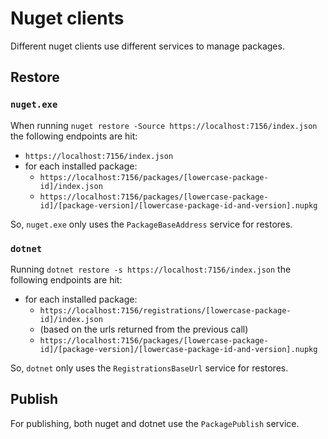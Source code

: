 # Nuget clients

Different nuget clients use different services to manage packages.

## Restore

### `nuget.exe`

When running `nuget restore -Source https://localhost:7156/index.json` the following endpoints are hit:

- `https://localhost:7156/index.json`
- for each installed package:
  - `https://localhost:7156/packages/[lowercase-package-id]/index.json`
  - `https://localhost:7156/packages/[lowercase-package-id]/[package-version]/[lowercase-package-id-and-version].nupkg`

So, `nuget.exe` only uses the `PackageBaseAddress` service for restores.

### `dotnet`

Running `dotnet restore -s https://localhost:7156/index.json` the following endpoints are hit:

- for each installed package:
  - `https://localhost:7156/registrations/[lowercase-package-id]/index.json`
  - (based on the urls returned from the previous call)
  - `https://localhost:7156/packages/[lowercase-package-id]/[package-version]/[lowercase-package-id-and-version].nupkg`

So, `dotnet` only uses the `RegistrationsBaseUrl` service for restores.

## Publish

For publishing, both nuget and dotnet use the `PackagePublish` service.
